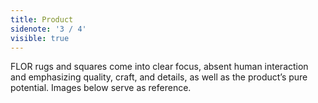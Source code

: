 ```yaml
---
title: Product
sidenote: '3 / 4'
visible: true
---
```


FLOR rugs and squares come into clear focus, absent human interaction and emphasizing quality, craft, and details, as well as the product’s pure potential. Images below serve as reference.